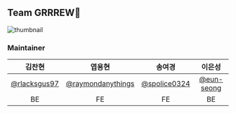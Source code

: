 ## Team GRRREW🌳


![thumbnail](https://github.com/grrrew/.github/assets/49540564/c1d79d95-4d9e-436e-b44e-ed0bf3318b1b)


### Maintainer
|김찬현|엽용현|송여경|이은성|
|:---:|:---:|:---:|:---:|
|[@rlacksgus97](https://github.com/rlacksgus97)|[@raymondanythings](https://github.com/raymondanythings)|[@spolice0324](https://github.com/spolice0324)|[@eun-seong](https://github.com/eun-seong)|
|BE|FE|FE|BE|
